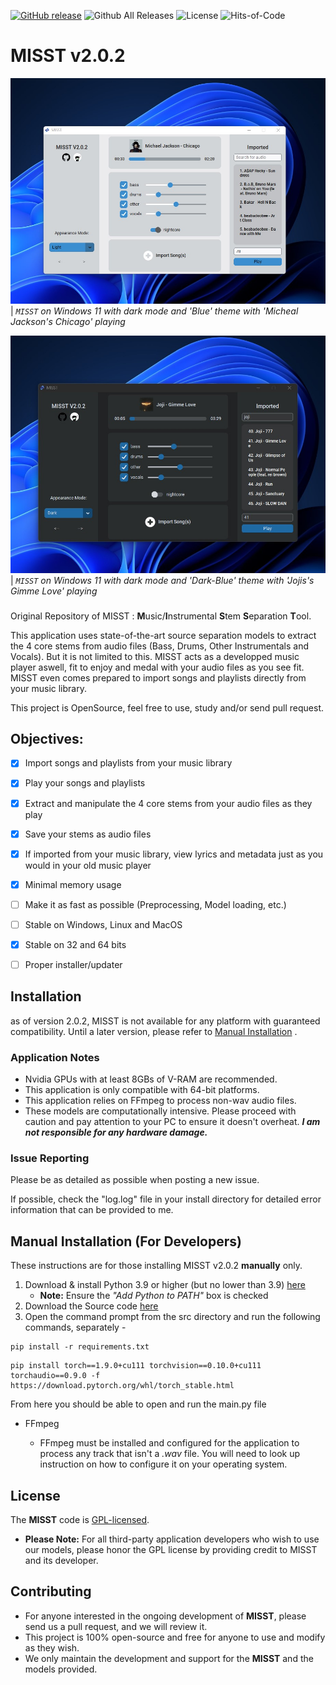 [![GitHub release](https://img.shields.io/github/release/frikallo/misst.svg)](https://GitHub.com/frikallo/misst/releases/) ![Github All Releases](https://img.shields.io/github/downloads/frikallo/misst/total?color=blue) ![License](https://img.shields.io/github/license/frikallo/misst?color=blue) ![Hits-of-Code](https://hitsofcode.com/github/frikallo/MISST?branch=main)
# MISST v2.0.2

![](src/assets/showcaseimage1.jpeg)
| _`MISST` on Windows 11 with dark mode and 'Blue' theme with 'Micheal Jackson's Chicago' playing_

![](src/assets/showcaseimage2.jpeg)
| _`MISST` on Windows 11 with dark mode and 'Dark-Blue' theme with 'Jojis's Gimme Love' playing_
###

Original Repository of MISST : **M**usic/**I**nstrumental **S**tem **S**eparation **T**ool.

This application uses state-of-the-art source separation models to extract the 4 core stems from audio files (Bass, Drums, Other Instrumentals and Vocals). But it is not limited to this. MISST acts as a developped music player aswell, fit to enjoy and medal with your audio files as you see fit. MISST even comes prepared to import songs and playlists directly from your music library.

This project is OpenSource, feel free to use, study and/or send pull request.

## Objectives:
- [x] Import songs and playlists from your music library
- [x] Play your songs and playlists
- [x] Extract and manipulate the 4 core stems from your audio files as they play
- [x] Save your stems as audio files
- [x] If imported from your music library, view lyrics and metadata just as you would in your old music player
- [x] Minimal memory usage
- [ ] Make it as fast as possible (Preprocessing, Model loading, etc.)
- [ ] Stable on Windows, Linux and MacOS
- [x] Stable on 32 and 64 bits
- [ ] Proper installer/updater


## Installation
as of version 2.0.2, MISST is not available for any platform with guaranteed compatibility. Until a later version, please refer to [Manual Installation](https://github.com/Frikallo/MISST/#manual-installation-for-developers) .

### Application Notes

- Nvidia GPUs with at least 8GBs of V-RAM are recommended.
- This application is only compatible with 64-bit platforms. 
- This application relies on FFmpeg to process non-wav audio files.
- These models are computationally intensive. Please proceed with caution and pay attention to your PC to ensure it doesn't overheat. ***I am not responsible for any hardware damage.***

### Issue Reporting

Please be as detailed as possible when posting a new issue. 

If possible, check the "log.log" file in your install directory for detailed error information that can be provided to me.

## Manual Installation (For Developers)

These instructions are for those installing MISST v2.0.2 **manually** only.

1. Download & install Python 3.9 or higher (but no lower than 3.9) [here](https://www.python.org/downloads/)
    - **Note:** Ensure the *"Add Python to PATH"* box is checked
2. Download the Source code [here](https://github.com/Frikallo/MISST/archive/refs/tags/v2.0.2.zip)
3. Open the command prompt from the src directory and run the following commands, separately - 

```
pip install -r requirements.txt
```
```
pip install torch==1.9.0+cu111 torchvision==0.10.0+cu111 torchaudio==0.9.0 -f https://download.pytorch.org/whl/torch_stable.html
```

From here you should be able to open and run the main.py file

- FFmpeg 

    - FFmpeg must be installed and configured for the application to process any track that isn't a *.wav* file. You will need to look up instruction on how to configure it on your operating system.

## License

The **MISST** code is [GPL-licensed](LICENSE). 

- **Please Note:** For all third-party application developers who wish to use our models, please honor the GPL license by providing credit to MISST and its developer.

## Contributing

- For anyone interested in the ongoing development of **MISST**, please send us a pull request, and we will review it. 
- This project is 100% open-source and free for anyone to use and modify as they wish. 
- We only maintain the development and support for the **MISST** and the models provided. 